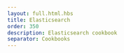 ```yaml
---
layout: full.html.hbs
title: Elasticsearch
order: 350
description: Elasticsearch cookbook
separator: Cookbooks
---
```

